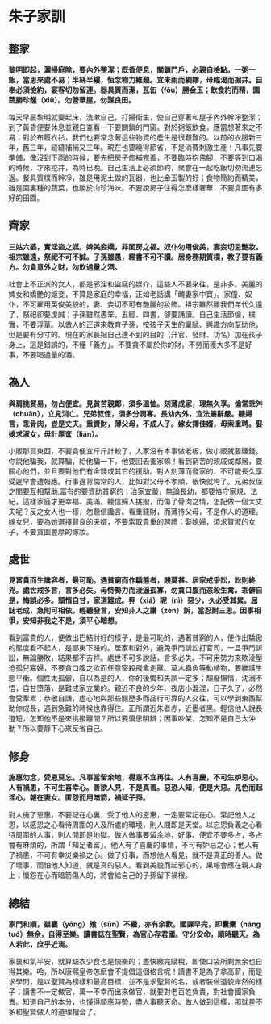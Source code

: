 # 朱子家訓

## 整家

**黎明即起，灑掃庭除，要內外整潔；既昏便息，關鎖門戶，必親自檢點。一粥一飯，當思來處不易；半絲半縷，恒念物力維艱。宜未雨而綢繆，毋臨渴而掘井。自奉必須儉約，宴客切勿留連。器具質而潔，瓦缶（fǒu）勝金玉；飲食約而精，園蔬勝珍饈（xiū）。勿營華屋，勿謀良田。**

每天早晨黎明就要起床，洗漱自己，打掃衛生，使自己穿著和屋子內外幹凈整潔；到了黃昏便要休息並親自查看一下要關鎖的門窗。對於粥飯飲食，應當想著來之不易；對於布履衣衫，我們也要常念著這些物資的產生是很艱難的。以前的衣服新三年，舊三年，縫縫補補又三年。現在也要曉得節省，不是消費刺激生產！凡事先要準備，像沒到下雨的時候，要先把房子修補完善，不要臨時抱佛腳，不要等到口渴的時候，才來挖井，為時已晚。自己生活上必須節約，聚會在一起吃飯切勿流連忘返。餐具質樸而幹凈，雖是用泥土做的瓦器，也比金玉製的好；食物簡約而精美，雖是園裏種的蔬菜，也勝於山珍海味。不要說房子住得怎麽樣奢華，不要貪圖有多好的田園。

## 齊家

**三姑六婆，實淫盜之媒。婢美妾嬌，非閨房之福。奴仆勿用俊美，妻妾切忌艷妝。祖宗雖遠，祭祀不可不誠。子孫雖愚，經書不可不讀。居身務期質樸，教子要有義方。勿貪意外之財，勿飲過量之酒。**

社會上不正派的女人，都是邪淫和盜竊的媒介，這些人不要來往，是非多。美麗的婢女和嬌艷的姬妾，不算是家庭的幸福，正如老話講「醜妻家中寶」。家僮、奴仆，不可雇用英俊美貌的，妻、妾切不可有艷麗的妝飾。祖宗雖然離我們年代久遠了，祭祀卻要虔誠；子孫雖然愚笨，五經、四書，卻要誦讀。自己生活節儉，樸實，不要浮華。以做人的正道來教育子孫，按孩子天生的稟賦、興趣方向幫助他，但是要有分寸的。現在的家長把自己達不到的目的（升官、發財、功名）加在孩子身上，這是錯誤的，不懂「義方」。不要貪不屬於你的財，不勞而獲大多不是好事，不要喝過量的酒。

## 為人

**與肩挑貿易，勿占便宜。見貧苦親鄰，須多溫恤。刻薄成家，理無久享。倫常乖舛（chuǎn），立見消亡。兄弟叔侄，須多分潤寡。長幼內外，宜法屬辭嚴。聽婦言，乖骨肉，豈是丈夫。重資財，薄父母，不成人子。嫁女擇佳婿，毋索重聘。娶媳求淑女，毋計厚奩（lián）。**

小販那買東西，不要貪便宜斤斤計較了，人家沒有本事做老板，做小販就要賺錢。你說他騙我，就算騙，給他騙一下，他要回去養家嘛！看到窮苦的親戚或鄰居，要關心他們，並且要對他們有金錢或其它的援助。對人刻薄而發家的，不可能長久享受遲早會遭報應。行事違背倫常的人，比如對父母不孝順，很快就垮了。兄弟叔侄之間要互相幫助,富有的要資助貧窮的；治家宜嚴，無論長幼，都要恪守家規、法紀，這樣家庭才更幸福、美滿。聽信婦人挑撥，而傷了骨肉之情，怎配做一個大丈夫呢？反之女人也一樣，勿聽信讒言。看重錢財，而薄待父母，不是作人的道理。嫁女兒，要為她選擇賢良的夫婿，不要索取貴重的聘禮；娶媳婦，須求賢淑的女子，不要貪圖豐厚的嫁妝。

## 處世

**見富貴而生讒容者，最可恥。遇貧窮而作驕態者，賤莫甚。居家戒爭訟，訟則終兇。處世戒多言，言多必失。毋恃勢力而淩逼孤寡，勿貪口腹而恣殺生禽。乖僻自是，悔誤必多。頹惰自甘，家道難成。狎（xiá）昵（nì）惡少，久必受其累。屈誌老成，急則可相依。輕聽發言，安知非人之譖（zèn）訴，當忍耐三思。因事相爭，安知非我之不是，須平心暗想。**

看到富貴的人，便做出巴結討好的樣子，是最可恥的，遇著貧窮的人，便作出驕傲的態度看不起人，是鄙夷下賤的。居家和對外，避免爭鬥訴訟打官司，一旦爭鬥訴訟，無論勝敗，結果都不吉祥。處世不可多說話，言多必失。不可用勢力來欺淩壓迫孤兒寡婦，不要貪口腹之欲而任意宰殺飛禽走獸、草木蟲魚等動植物，要維護生態平衡。個性太孤僻，自以為是的人，你的後悔和失誤一定多；頹廢懶惰，沈溺不悟，自甘墮落，是難成家立業的。親近不良的少年、夜店小混混，日子久了，必然會受牽累；恭敬自謙，虛心地與那些閱歷多而品行可靠的人交往，可以學到東西幫助你成長，遇到急難的時候也靠得住。正所謂近朱者赤，近墨者黑。輕信他人說長道短，怎知他不是來挑撥離間？所以要慎思明辨；因事吵架，怎知不是自己太沖動？所以要靜下心來反省自己。

## 修身

**施惠勿念，受恩莫忘。凡事當留余地，得意不宜再往。人有喜慶，不可生妒忌心。人有禍患，不可生喜幸心。善欲人見，不是真善。惡恐人知，便是大惡。見色而起淫心，報在妻女。匿怨而用暗箭，禍延子孫。**

對人施了恩惠，不要記在心裏，受了他人的恩惠，一定要常記在心。常記他人之恩，以感恩之心看待周圍的人及所處的環境，則人間即是天堂。以忘恩負義之心看待周圍的人事，則人間即是地獄。做人做事要留余地，好事、便宜不要多占，多占會有麻煩的，所謂「知足者富」。他人有了喜慶的事情，不可有妒忌之心；他人有了禍患，不可有幸災樂禍之心。做了好事，而想他人看見，就不是真正的善人。做了壞事，而怕他人知道，就是真的惡人。看到美貌而起邪心的，果報會應在親人身上；懷怨在心而暗箭傷人的，將會給自己的子孫留下禍根。

## 總結

**家門和順，雖饔（yōng）飧（sūn）不繼，亦有余歡。國課早完，即囊橐（náng tuó）無余，自得至樂。讀書誌在聖賢，為官心存君國。守分安命，順時聽天。為人若此，庶乎近焉。**

家裏和氣平安，就算缺衣少食也是快樂的；盡快繳完賦稅，即使口袋所剩無余也自得其樂。哈，所以康熙皇帝怎麽會不提倡這個格言呢！讀書不是為了拿高薪，而是求學問，是以聖賢為榜樣和最高目標，並不是求聖賢的名，或者裝做道貌岸然的樣子；讀書不一定做官，萬一不幸而出來做官，就要對老百姓負責，對社會國家負責。知道自己的本分，也懂得順應時勢，盡人事聽天命。做人做到這樣，那就差不多和聖賢做人的道理相合了。

